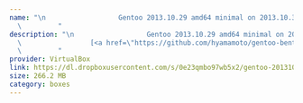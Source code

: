 ```yaml
---
name: "\n                  Gentoo 2013.10.29 amd64 minimal on 2013.10.30\n                  [src]\n
  \         "
description: "\n                  Gentoo 2013.10.29 amd64 minimal on 2013.10.30\n
  \                 [<a href=\"https://github.com/hyamamoto/gentoo-bento-boxes\">src</a>]\n
  \         "
provider: VirtualBox
link: https://dl.dropboxusercontent.com/s/0e23qmbo97wb5x2/gentoo-20131029-i686-minimal.box
size: 266.2 MB
category: boxes
---
```

